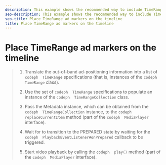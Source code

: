 ```yaml
---
description: This example shows the recommended way to include TimeRange specifications on the playback timeline.
seo-description: This example shows the recommended way to include TimeRange specifications on the playback timeline.
seo-title: Place TimeRange ad markers on the timeline
title: Place TimeRange ad markers on the timeline
---
```


# Place TimeRange ad markers on the timeline

>1. Translate the out-of-band ad-positioning information into a list of `codeph  TimeRange` specifications (that is, instances of the `codeph  TimeRange` class).
>   
>1. Use the set of `codeph  TimeRange` specifications to populate an instance of the `codeph  TimeRangeCollection` class.
>   
>1. Pass the Metadata instance, which can be obtained from the `codeph  TimeRangeCollection` instance, to the `codeph  replaceCurrentItem` method (part of the `codeph  MediaPlayer` interface).
>   
>1. Wait for  to transition to the PREPARED state by waiting for the `codeph  PlaybackEventListener#onPrepared` callback to be triggered.
>   
>1. Start video playback by calling the `codeph  play()` method (part of the `codeph  MediaPlayer` interface).
>   
>   
